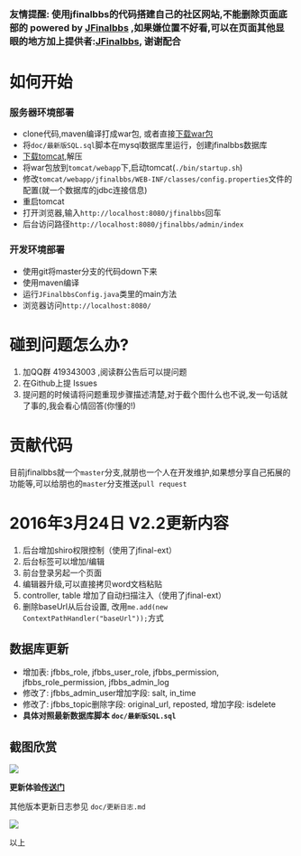 ### 友情提醒: 使用jfinalbbs的代码搭建自己的社区网站,不能删除页面底部的 powered by [JFinalbbs](http://jfinalbbs.com) ,如果嫌位置不好看,可以在页面其他显眼的地方加上提供者:[JFinalbbs](http://jfinalbbs.com), 谢谢配合

# 如何开始

### 服务器环境部署

- clone代码,maven编译打成war包, 或者直接[下载war包](https://github.com/liygheart/jfinalbbs/releases)
- 将`doc/最新版SQL.sql`脚本在mysql数据库里运行，创建jfinalbbs数据库
- [下载tomcat](http://tomcat.apache.org),解压
- 将war包放到`tomcat/webapp`下,启动tomcat(`./bin/startup.sh`)
- 修改`tomcat/webapp/jfinalbbs/WEB-INF/classes/config.properties`文件的配置(就一个数据库的jdbc连接信息)
- 重启tomcat
- 打开浏览器,输入`http://localhost:8080/jfinalbbs`回车
- 后台访问路径`http://localhost:8080/jfinalbbs/admin/index`

### 开发环境部署

- 使用git将master分支的代码down下来
- 使用maven编译
- 运行`JFinalbbsConfig.java`类里的main方法
- 浏览器访问`http://localhost:8080/`

# 碰到问题怎么办?

1. 加QQ群 419343003 ,阅读群公告后可以提问题
2. 在Github上提 Issues
3. 提问题的时候请将问题重现步骤描述清楚,对于截个图什么也不说,发一句话就了事的,我会看心情回答(你懂的!)

# 贡献代码

目前jfinalbbs就一个`master`分支,就朋也一个人在开发维护,如果想分享自己拓展的功能等,可以给朋也的`master`分支推送`pull request`

# 2016年3月24日 V2.2更新内容

1. 后台增加shiro权限控制（使用了jfinal-ext）
2. 后台标签可以增加/编辑
3. 前台登录另起一个页面
4. 编辑器升级,可以直接拷贝word文档粘贴
5. controller, table 增加了自动扫描注入（使用了jfinal-ext）
6. 删除baseUrl从后台设置, 改用`me.add(new ContextPathHandler("baseUrl"));`方式

## 数据库更新

- 增加表: jfbbs_role, jfbbs_user_role, jfbbs_permission, jfbbs_role_permission, jfbbs_admin_log
- 修改了: jfbbs_admin_user增加字段: salt, in_time
- 修改了: jfbbs_topic删除字段: original_url, reposted, 增加字段: isdelete
- **具体对照最新数据库脚本 `doc/最新版SQL.sql`**

## 截图欣赏

![](http://7xj5k8.com1.z0.glb.clouddn.com/QQ20160324-0.png)

**更新体验[传送门](http://jfinalbbs.com)**

其他版本更新日志参见 `doc/更新日志.md`

![](http://jfinalbbs.com/static/upload/imgs/381938b1861da719.jpeg)

以上
